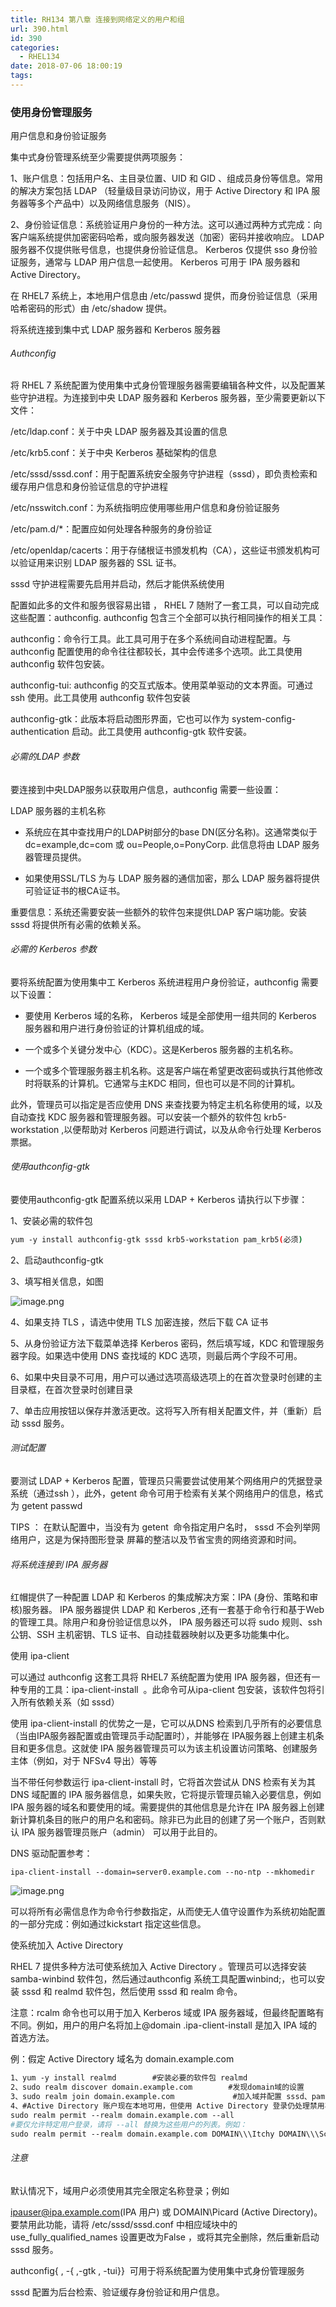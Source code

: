 ```yaml
---
title: RH134 第八章 连接到网络定义的用户和组
url: 390.html
id: 390
categories:
  - RHEL134
date: 2018-07-06 18:00:19
tags:
---
```


### 使用身份管理服务  

用户信息和身份验证服务

集中式身份管理系统至少需要提供两项服务：

1、账户信息：包括用户名、主目录位置、UID 和 GID 、组成员身份等信息。常用的解决方案包括 LDAP （轻量级目录访问协议，用于 Active Directory 和 IPA 服务器等多个产品中）以及网络信息服务（NIS）。

2、身份验证信息：系统验证用户身份的一种方法。这可以通过两种方式完成：向客户端系统提供加密密码哈希，或向服务器发送（加密）密码并接收响应。 LDAP 服务器不仅提供账号信息，也提供身份验证信息。 Kerberos 仅提供 sso 身份验证服务，通常与 LDAP 用户信息一起使用。 Kerberos 可用于 IPA 服务器和 Active Directory。

在 RHEL7 系统上，本地用户信息由 /etc/passwd 提供，而身份验证信息（采用哈希密码的形式）由 /etc/shadow 提供。

将系统连接到集中式 LDAP 服务器和 Kerberos 服务器

###### Authconfig

将 RHEL 7 系统配置为使用集中式身份管理服务器需要编辑各种文件，以及配置某些守护进程。为连接到中央 LDAP 服务器和 Kerberos 服务器，至少需要更新以下文件：

/etc/ldap.conf：关于中央 LDAP 服务器及其设置的信息

/etc/krb5.conf：关于中央 Kerberos 基础架构的信息

/etc/sssd/sssd.conf：用于配置系统安全服务守护进程（sssd），即负责检索和缓存用户信息和身份验证信息的守护进程

/etc/nsswitch.conf：为系统指明应使用哪些用户信息和身份验证服务

/etc/pam.d/\*：配置应如何处理各种服务的身份验证

/etc/openldap/cacerts：用于存储根证书颁发机构（CA），这些证书颁发机构可以验证用来识别 LDAP 服务器的 SSL 证书。

sssd 守护进程需要先启用并启动，然后才能供系统使用  

配置如此多的文件和服务很容易出错 ， RHEL 7 随附了一套工具，可以自动完成这些配置：authconfig. authconfig 包含三个全部可以执行相同操作的相关工具：

authconfig：命令行工具。此工具可用于在多个系统间自动进程配置。与 authconfig 配置使用的命令往往都较长，其中会传递多个选项。此工具使用 authconfig 软件包安装。

authconfig-tui: authconfig 的交互式版本。使用菜单驱动的文本界面。可通过 ssh 使用。此工具使用 authconfig 软件包安装

authconfig-gtk：此版本将启动图形界面，它也可以作为 system-config-authentication 启动。此工具使用 authconfig-gtk 软件安装。

###### 必需的LDAP 参数

要连接到中央LDAP服务以获取用户信息，authconfig 需要一些设置：

LDAP 服务器的主机名称

*   系统应在其中查找用户的LDAP树部分的base DN(区分名称)。这通常类似于 dc=example,dc=com 或 ou=People,o=PonyCorp. 此信息将由 LDAP 服务器管理员提供。

*   如果使用SSL/TLS 为与 LDAP 服务器的通信加密，那么 LDAP 服务器将提供可验证证书的根CA证书。


重要信息：系统还需要安装一些额外的软件包来提供LDAP 客户端功能。安装 sssd 将提供所有必需的依赖关系。

###### 必需的 Kerberos 参数

要将系统配置为使用集中工 Kerberos 系统进程用户身份验证，authconfig 需要以下设置：

*   要使用 Kerberos 域的名称， Kerberos 域是全部使用一组共同的 Kerberos 服务器和用户进行身份验证的计算机组成的域。

*   一个或多个关键分发中心（KDC）。这是Kerberos 服务器的主机名称。

*   一个或多个管理服务器主机名称。这是客户端在希望更改密码或执行其他修改时将联系的计算机。它通常与主KDC 相同，但也可以是不同的计算机。


此外，管理员可以指定是否应使用 DNS 来查找要为特定主机名称使用的域，以及自动查找 KDC 服务器和管理服务器。可以安装一个额外的软件包 krb5-workstation ,以便帮助对 Kerberos 问题进行调试，以及从命令行处理 Kerberos 票据。

###### 使用authconfig-gtk   

要使用authconfig-gtk 配置系统以采用 LDAP + Kerberos 请执行以下步骤：

1、安装必需的软件包
```sh
yum -y install authconfig-gtk sssd krb5-workstation pam_krb5(必须)
```
2、启动authconfig-gtk   

3、填写相关信息，如图

![image.png](1530842356574303.png)

4、如果支持 TLS ，请选中使用 TLS 加密连接，然后下载 CA 证书  

5、从身份验证方法下载菜单选择 Kerberos 密码，然后填写域，KDC 和管理服务器字段。如果选中使用 DNS 查找域的 KDC 选项，则最后两个字段不可用。

6、如果中央目录不可用，用户可以通过选项高级选项上的在首次登录时创建的主目录框，在首次登录时创建目录

7、单击应用按钮以保存并激活更改。这将写入所有相关配置文件，并（重新）启动 sssd 服务。

###### 测试配置

要测试 LDAP + Kerberos 配置，管理员只需要尝试使用某个网络用户的凭据登录系统（通过ssh ），此外，getent 命令可用于检索有关某个网络用户的信息，格式为 getent passwd <USERNAME>  

TIPS ： 在默认配置中，当没有为 getent  命令指定用户名时， sssd 不会列举网络用户，这是为保持图形登录 屏幕的整洁以及节省宝贵的网络资源和时间。

###### 将系统连接到 IPA 服务器

红帽提供了一种配置 LDAP 和 Kerberos 的集成解决方案：IPA (身份、策略和审核)服务器。 IPA 服务器提供 LDAP 和 Kerberos ,还有一套基于命令行和基于Web 的管理工具。除用户和身份验证信息以外， IPA 服务器还可以将 sudo 规则、ssh 公钥、SSH 主机密钥、TLS 证书、自动挂载器映射以及更多功能集中化。

使用 ipa-client 

可以通过 authconfig 这套工具将 RHEL7 系统配置为使用 IPA 服务器，但还有一种专用的工具：ipa-client-install  。此命令可从ipa-client 包安装，该软件包将引入所有依赖关系（如 sssd）

使用 ipa-client-install 的优势之一是，它可以从DNS 检索到几乎所有的必要信息（当由IPA服务器配置或由管理员手动配置时），并能够在 IPA服务器上创建主机条目和更多信息。这就使 IPA 服务器管理员可以为该主机设置访问策略、创建服务主体（例如，对于 NFSv4 导出）等等

当不带任何参数运行 ipa-client-install 时，它将首次尝试从 DNS 检索有关为其DNS 域配置的 IPA 服务器信息，如果失败，它将提示管理员输入必要信息，例如IPA 服务器的域名和要使用的域。需要提供的其他信息是允许在 IPA 服务器上创建新计算机条目的账户的用户名和密码。除非已为此目的创建了另一个账户，否则默认 IPA 服务器管理员账户（admin） 可以用于此目的。

DNS 驱动配置参考：  
```sg
ipa-client-install --domain=server0.example.com --no-ntp --mkhomedir
```
![image.png](1530861460111883.png)

可以将所有必需信息作为命令行参数指定，从而使无人值守设置作为系统初始配置的一部分完成：例如通过kickstart 指定这些信息。  

使系统加入 Active Directory   

RHEL 7 提供多种方法可使系统加入 Active Directory 。管理员可以选择安装 samba-winbind 软件包，然后通过authconfig 系统工具配置winbind;，也可以安装 sssd 和 realmd 软件包，然后使用 sssd 和 realm 命令。

注意：rcalm 命令也可以用于加入 Kerberos 域或 IPA 服务器域，但最终配置略有不同。例如，用户的用户名将加上@domain .ipa-client-install 是加入 IPA 域的首选方法。

例：假定 Active Directory 域名为 domain.example.com 
```sh
1、yum -y install realmd        #安装必要的软件包 realmd 
2、sudo realm discover domain.example.com        #发现domain域的设置
3、sudo realm join domain.example.com             #加入域并配置 sssd、pam、 /etc/nsswitch.conf .此命令尝试使用 Administrator 账户使本地系统加入 Active directory ，系统提示时输入此账户密码。要使用其它账户，请使用 --user 参数。
4、#Active Directory 账户现在本地可用，但使用 Active Directory 登录仍处理禁用状态。要启用登录，请使用以下命令：
sudo realm permit --realm domain.example.com --all
#要仅允许特定用户登录，请将 --all 替换为这些用户的列表。例如：
sudo realm permit --realm domain.example.com DOMAIN\\\Itchy DOMAIN\\\Scratchy.
```
###### 注意

默认情况下，域用户必须使用其完全限定名称登录；例如

ipauser@ipa.example.com(IPA 用户) 或 DOMAIN\\Picard (Active Directory)。要禁用此功能，请将 /etc/sssd/sssd.conf 中相应域块中的 use\_fully\_qualified_names 设置更改为False ，或将其完全删除，然后重新启动 sssd 服务。



authconfig{ , -{ ,-gtk , -tui}}  可用于将系统配置为使用集中式身份管理服务  

sssd 配置为后台检索、验证缓存身份验证和用户信息。
